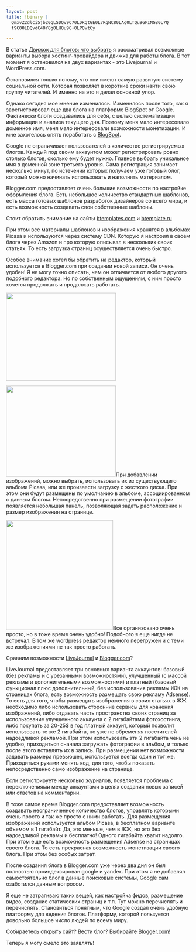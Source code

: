 ```yaml
--- 
layout: post
title: !binary |
  QmxvZ2dlci5jb20gLSDQv9C70LDRgtGE0L7RgNC80LAg0LTQu9GPINGB0L7Q
  t9C00LDQvdC40Y8g0LHQu9C+0LPQvtCy

---
```

В статье <a href="http://www.juev.ru/2010/02/11/dvizhok-dlya-blogov-chto-vybrat/">Движок для блогов: что выбрать</a> я рассматривал возможные варианты выбора хостинг-провайдера и движка для работы блога. В тот момент я остановился на двух вариантах - это Livejournal и WordPress.com.

Остановился только потому, что они имеют самую развитую систему социальной сети. Которая позволяет в короткие сроки найти свою группу читателей. И именно на это я делал основной упор.

Однако сегодня мое мнение изменилось. Изменилось после того, как я зарегистрировал еще два блога на платформе BlogSpot от Google. Фактически блоги создавались для себя, с целью систематизации информации и анализа текущего дня. Поэтому меня мало интересовало доменное имя, меня мало интересовали возможности монетизации. И мне захотелось опять поработать с <a href="http://blogger.com">BlogSpot</a>.

<!--more-->

Google не ограничивает пользователей в количестве регистрируемых блогов. Каждый под своим аккаунтом может регистрировать ровно столько блогов, сколько ему будет нужно. Главное выбрать уникальное имя в доменной зоне третьего уровня. Сама регистрация занимает несколько минут, по истечении которых получаем уже готовый блог, который можно начинать использовать и наполнять материалом.

Blogger.com предоставляет очень большие возможности по настройке оформления блога. Есть небольшое количество стандартных шаблонов, есть масса готовых шаблонов разработок дизайнеров со всего мира, и есть возможность создавать свои собственные шаблоны.

Стоит обратить внимание на сайты <a href="http://btemplates.com/">btemplates.com</a> и <a href="http://btemplate.ru/">btemplate.ru</a>

При этом все материалы шаблонов и изображения хранятся в альбомах Picasa и используются через систему CDN. Которую я настроил в своем блоге через Amazon и про которую описывал в нескольких своих статьях. То есть загрузка страниц осуществляется очень быстро.

Особое внимание хотел бы обратить на редактор, который используется в Blogger.com при создании новой записи. Он очень удобен! Я не могу точно описать, чем он отличается от любого другого подобного редактора. Но по собственным ощущениям, с ним просто хочется продолжать и продолжать работать.

<a href="http://static.juev.ru/2010/03/full-edit.png"><img class="aligncenter size-medium wp-image-963" title="full-edit" src="http://static.juev.ru/2010/03/full-edit-300x240.png" alt="" width="300" height="240" /></a>

<a href="http://static.juev.ru/2010/03/html-edit.png"><img class="aligncenter size-medium wp-image-964" title="html-edit" src="http://static.juev.ru/2010/03/html-edit-300x248.png" alt="" width="300" height="248" /></a>При добавлении изображений, можно выбрать, использовать их из существующего альбома Picasa, или же произвести загрузку с жесткого диска. При этом они будут размещены по умолчанию в альбоме, ассоциированном с данным блогом. Непосредственно при размещении фотографии появляется небольшая панель, позволяющая задать расположение и размер изображения на странице.

<a href="http://static.juev.ru/2010/03/insert-image.png"><img class="aligncenter size-medium wp-image-965" title="insert-image" src="http://static.juev.ru/2010/03/insert-image-292x300.png" alt="" width="292" height="300" /></a>Все организовано очень просто, но в тоже время очень удобно! Подобного я еще нигде не встречал. В том же wordpress редактор немного перегружен и с теми же изображениями не так просто работать.

Сравним возможности <a href="http://livejournal.com">LiveJournal</a> и <a href="http://blogger.com">Blogger.com</a>?

LiveJournal предоставляет три основных варианта аккаунтов: базовый (без рекламы и с урезанными возможностями), улучшенный (с массой рекламы и дополнительными возможностями) и платный (базовый функционал плюс дополнительный, без использования рекламы ЖЖ на страницах блога, есть возможность размещать свою рекламу Adsense). То есть для того, чтобы размещать изображения в своих статьях в ЖЖ необходимо либо использовать сторонние сервисы для хранения изображений, либо отдавать часть пространства своих страниц за использование улучшенного аккаунта с 2 гигабайтами фотохостинга, либо покупать за 20-25$ в год платный аккаунт, который позволит использовать те же 2 гигабайта, но уже не обременяя посетителей надоедливой рекламой. При этом использовать эти 2 гигабайта чень не удобно, приходиться сначала загружать фотографии в альбом, и только после этого вставлять их в запись. При размещении нет возможности задавать размера превьюшек, используется всегда один и тот же. Приходиться руками менять код, для того, чтобы показать непосредственно само изображение на странице.

Если регистрируете несколько журналов, появляется проблема с переключениями между аккаунтами в целях создания новых записей или ответов на комментарии.

В тоже самое время Blogger.com предоставляет возможность создавать неограниченное количество блогов, управлять которыми очень просто и так же просто с ними работать. Для размещения изображений используется альбом Picasa, в бесплатном варианте объемом в 1 гигабайт. Да, это меньше, чем в ЖЖ, но это без надоедливой рекламы и бесплатно! Одного гигабайта хватит надолго. При этом еще есть возможность размещения Adsense на страницах своего блога. То есть прекрасная возможность монетизации своего блога. При этом без особых затрат.

После создания блога в Blogger.com уже через два дня он был полностью проиндексирован google и yandex. При этом я не добавлял самостоятельно блог в данные поисковые системы, Google сам озаботился данным вопросом.

Я еще не затрагиваю таких вещей, как настройка фидов, размещение видео, создание статических страниц и т.п. Тут можно перечислять и перечислять. Становиться понятным, что Google создал очень удобную платформу для ведения блогов. Платформу, которой пользуется довольно большое число людей по всему миру.

Собираетесь открыть сайт? Вести блог? Выбирайте <a href="http://blogger.com">Blogger.com</a>!

Теперь я могу смело это заявлять!
